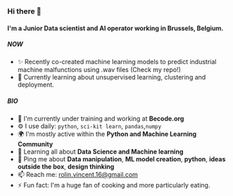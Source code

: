 ### Hi there 👋

#### I'm a Junior Data scientist and AI operator working in Brussels, Belgium.

##### NOW

- ✨ Recently co-created machine learning models to predict industrial machine malfunctions using .wav files (Check my repo!)
- 🔭 Currently learning about unsupervised learning, clustering and deployment.

##### BIO

- 🏢 I'm currently under training and working at **Becode.org**
- ⚙️ I use daily: `python`, `sci-kit learn`, `pandas`,`numpy`
- 🌍 I'm mostly active within the **Python and Machine Learning Community**
- 🌱 Learning all about **Data Science and Machine learning**
- 💬 Ping me about **Data manipulation**, **ML model creation**, **python**, **ideas outside the box**, **design thinking**
- 📫 Reach me: [rolin.vincent.16@gmail.com](rolin.vincent.16@gmail.com)
- ⚡️ Fun fact: I'm a huge fan of cooking and more particularly eating.

<!--
**RolyVy/RolyVy** is a ✨ _special_ ✨ repository because its `README.md` (this file) appears on your GitHub profile.

Here are some ideas to get you started:

- 🔭 I’m currently working on ...
- 🌱 I’m currently learning ...
- 👯 I’m looking to collaborate on ...
- 🤔 I’m looking for help with ...
- 💬 Ask me about ...
- 📫 How to reach me: ...
- 😄 Pronouns: ...
- ⚡ Fun fact: ...
-->
